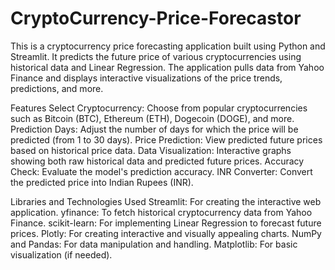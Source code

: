 # CryptoCurrency-Price-Forecastor
This is a cryptocurrency price forecasting application built using Python and Streamlit. It predicts the future price of various cryptocurrencies using historical data and Linear Regression. The application pulls data from Yahoo Finance and displays interactive visualizations of the price trends, predictions, and more.

Features
Select Cryptocurrency: Choose from popular cryptocurrencies such as Bitcoin (BTC), Ethereum (ETH), Dogecoin (DOGE), and more.
Prediction Days: Adjust the number of days for which the price will be predicted (from 1 to 30 days).
Price Prediction: View predicted future prices based on historical price data.
Data Visualization: Interactive graphs showing both raw historical data and predicted future prices.
Accuracy Check: Evaluate the model's prediction accuracy.
INR Converter: Convert the predicted price into Indian Rupees (INR).


Libraries and Technologies Used
Streamlit: For creating the interactive web application.
yfinance: To fetch historical cryptocurrency data from Yahoo Finance.
scikit-learn: For implementing Linear Regression to forecast future prices.
Plotly: For creating interactive and visually appealing charts.
NumPy and Pandas: For data manipulation and handling.
Matplotlib: For basic visualization (if needed).
